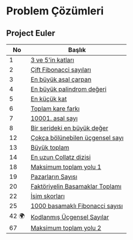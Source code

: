 # Problem Çözümleri

 ## Project Euler

 | No                    | Başlık                                                              |
 |-----------------------|--------------------------------------------------                   |
 |1                      |[3 ve 5'in katları](./ProjectEuler/01)                               |
 |2                      |[Çift Fibonacci sayıları](./ProjectEuler/02)                         |
 |3                      |[En büyük asal çarpan](./ProjectEuler/03)                            |
 |4                      |[En büyük palindrom değeri](./ProjectEuler/04)                       |
 |5                      |[En küçük kat](./ProjectEuler/05)                                    |
 |6                      |[Toplam kare farkı](./ProjectEuler/06)                               |
 |7                      |[10001. asal sayı](./ProjectEuler/07)                                |
 |8                      |[Bir serideki en büyük değer](./ProjectEuler/08)                     | 
 |12                     |[Çokça bölünebilen üçgensel sayı](./ProjectEuler/12)                 | 
 |13                     |[Büyük toplam](./ProjectEuler/13)                                    | 
 |14                     |[En uzun Collatz dizisi](./ProjectEuler/14)                          | 
 |18                     |[Maksimum toplam yolu 1](./ProjectEuler/18)                          |     
 |19                     |[Pazarların Sayısı](./ProjectEuler/19)                               |     
 |20                     |[Faktöriyelin Basamaklar Toplamı](./ProjectEuler/20)                 |    
 |22                     |[İsim skorları](./ProjectEuler/22)                                   |  
 |25                     |[1000 basamaklı Fibonacci sayısı](./ProjectEuler/25)                 |                            
 |42 :earth_africa: 	 |[Kodlanmış Üçgensel Sayılar](./ProjectEuler/42)                      |
 |67                     |[Maksimum toplam yolu 2](./ProjectEuler/67)                          | 

  
